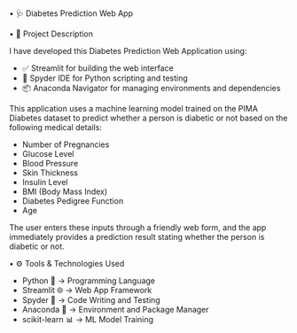 • 🩺 Diabetes Prediction Web App

• 📌 Project Description

  I have developed this Diabetes Prediction Web Application using:

  - ✅ Streamlit for building the web interface  
  - 🐍 Spyder IDE for Python scripting and testing  
  - 📦 Anaconda Navigator for managing environments and dependencies  

  This application uses a machine learning model trained on the PIMA Diabetes dataset to predict whether a person is diabetic or not based on the following medical details:

  - Number of Pregnancies  
  - Glucose Level  
  - Blood Pressure  
  - Skin Thickness  
  - Insulin Level  
  - BMI (Body Mass Index)  
  - Diabetes Pedigree Function  
  - Age  

  The user enters these inputs through a friendly web form, and the app immediately provides a prediction result stating whether the person is diabetic or not.

• ⚙️ Tools & Technologies Used

  - Python 🐍 → Programming Language  
  - Streamlit 🌐 → Web App Framework  
  - Spyder 🧪 → Code Writing and Testing  
  - Anaconda 🧰 → Environment and Package Manager  
  - scikit-learn 📊 → ML Model Training
